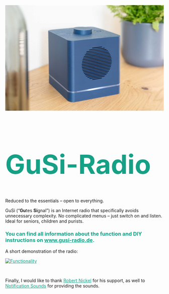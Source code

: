 <img src="images/thumbnail.jpg">


<h1>GuSi-Radio</h1> 

Reduced to the essentials – open to everything.

GuSi (“<b>Gu</b>tes <b>Si</b>gnal”) is an Internet radio that specifically avoids unnecessary complexity. No complicated menus – just switch on and listen. Ideal for seniors, children and purists.

<h3>You can find all information about the function and DIY instructions on <a href="https://gusi-radio.de/en/home-english/">www.gusi-radio.de</a>.</h3>


A short demonstration of the radio:

[![Functionality](https://img.youtube.com/vi/FBuoywtGWyI/0.jpg)](https://youtu.be/FBuoywtGWyI)


</br>

Finally, I would like to thank [Robert Nickel](https://github.com/Robert-Nickel) for his support, as well to [Notification Sounds](https://notificationsounds.com/) for providing the sounds.


<style>
h1 {
  color: #16A085;
  font-size: 6em;
  border-bottom: 0;
}

h2 {
  color: #16A085;
  font-size: 2em;
  border-bottom: 0;
}

h3 {
  color: #16A085;
}

/* unvisited link */
a:link {
  color: #16A085;
}

/* visited link */
a:visited {
  color: #16A085;
}

/* mouse over link */
a:hover {
  color: #16A085;
}

/* selected link */
a:active {
  color: #16A085;
}
</style>
